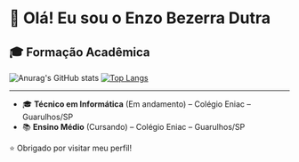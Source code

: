 # 👋 Olá! Eu sou o Enzo Bezerra Dutra

## 🎓 Formação Acadêmica

![Anurag's GitHub stats](https://github-readme-stats.vercel.app/api?username=Enzo-Dutra&show_icons=true&theme=dark)
[![Top Langs](https://github-readme-stats.vercel.app/api/top-langs/?username=Enzo-Dutra&theme=dark)](https://github.com/anuraghazra/github-readme-stats)

---

- 🎓 **Técnico em Informática** (Em andamento) – Colégio Eniac – Guarulhos/SP  
- 📚 **Ensino Médio** (Cursando) – Colégio Eniac – Guarulhos/SP

⭐ Obrigado por visitar meu perfil!
